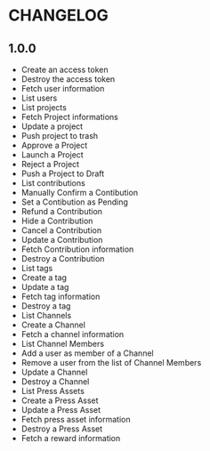 # CHANGELOG


## 1.0.0

* Create an access token
* Destroy the access token
* Fetch user information
* List users
* List projects
* Fetch Project informations
* Update a project
* Push project to trash
* Approve a Project
* Launch a Project
* Reject a Project
* Push a Project to Draft
* List contributions
* Manually Confirm a Contibution
* Set a Contibution as Pending
* Refund a Contribution
* Hide a Contribution
* Cancel a Contribution
* Update a Contribution
* Fetch Contribution information
* Destroy a Contribution
* List tags
* Create a tag
* Update a tag
* Fetch tag information
* Destroy a tag
* List Channels
* Create a Channel
* Fetch a channel information
* List Channel Members
* Add a user as member of a Channel
* Remove a user from the list of Channel Members
* Update a Channel
* Destroy a Channel
* List Press Assets
* Create a Press Asset
* Update a Press Asset
* Fetch press asset information
* Destroy a Press Asset
* Fetch a reward information